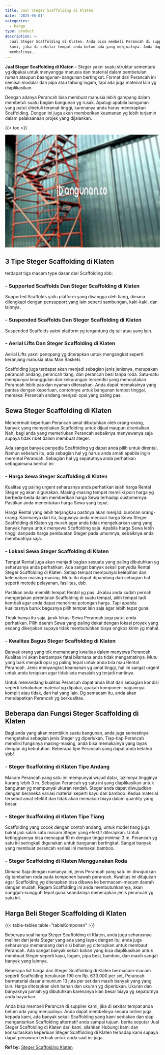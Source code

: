 ```yaml
---
title: Jual Steger Scaffolding di Klaten
date: '2025-06-01'
categories:
  - harga
type: product
description: >-
  Jual Steger Scaffolding di Klaten. Anda bisa membeli Perancah di supplier
  kami, jika di sekitar tempat anda belum ada yang menjualnya. Anda dapat
  membelinya...
---
```


**Jual Steger Scaffolding di Klaten** – Steger yakni suatu struktur sementara yg dipakai untuk menyangga manusia dan material dalam pembetulan rumah ataupun baangunan-bangunan bertingkat. Format dari Perancah ini semisal modular dan pipa atau tabung logam, tapi ada juga material lain yg diaplikasikan.

Dengan adanya Perancah bisa membuat manusia lebih gampang dalam membetuli suatu bagian bangunan yg rusak. Apalagi apabila bangunan yang patut dibetuli teramat tinggi, karenanya anda harus menerapkan Scaffolding. Dengan ini juga akan memberikan keamanan yg lebih terjamin dalam pelaksanaan projek yang dijalankan.

{{< toc >}}

![Jual Steger Scaffolding di Klaten](/images/sewa-scaffolding-steger-18.png)

## 3 Tipe Steger Scaffolding di Klaten

terdapat tiga macam type dasar dari Scaffolding sbb:

### \- Supported Scaffolds Dan Steger Scaffolding di Klaten

Supported Scaffolds yaitu platform yang disangga oleh tiang, dimana dilengkapi dengan pensupport yang lain seperti sambungan, kaki-kaki, dan lainnya.

### \- Suspended Scaffolds Dan Steger Scaffolding di Klaten

Suspended Scaffolds yakni platform yg tergantung dg tali atau yang lain.

### \- Aerial Lifts Dan Steger Scaffolding di Klaten

Aerial Lifts yakni penopang yg diterapkan untuk mengangkat seperti keranjang manusia atau Man Baskets

Scaffolding juga terdapat akan menjadi sebagian jenis jenisnya, merupakan perancah andang, perancah tiang, dan perancah besi tanpa roda. Satu-satu mempunyai keunggulan dan kekurangan tersendiri yang menciptakan Perancah lebih pas dan nyaman diterapkan. Anda dapat memakainya yang pantas dengan keperluan, contohnya untuk bangunan tempat tinggal, memakai Perancah andang menjadi opsi yang paling pas.

## Sewa Steger Scaffolding di Klaten

Mencermati keperluan Perancah amat dibutuhkan oleh orang-orang, banyak yang menyediakan Scaffolding untuk dijual maupun direntalkan. Nah, bagi anda yang memerlukan Perancah sebaiknya menyewanya saja supaya tidak ribet dalam membuat steger.

Ada sangat banyak penyedia Scaffolding yg dapat anda pilih untuk dirental. Namun sebelum itu, ada sebagian hal yg harus anda amati apabila ingin merental Perancah. Sebagian hal yg sepatutnya anda perhatikan sebagaimana berikut ini:

### \- Harga Sewa Steger Scaffolding di Klaten

Kualitas yg paling urgent seharusnya anda perhatikan ialah harga Rental Steger yg akan digunakan. Masing-masing tempat memiliki poin harga yg berbeda-beda dalam memberikan harga Sewa terhadap customernya. Pastikan anda menentukan harga Sewa yang tepat.

Harga Rental yang lebih terjangkau pastinya akan menjadi buronan orang-orang. Karenanya dari itu, bagusnya anda mencari harga Sewa Steger Scaffolding di Klaten yg murah agar anda tidak mengeluarkan uang yang banyak hanya untuk menyewa Scaffolding saja. Apabila harga Sewa lebih tinggi daripada harga pembuatan Steger pada umumnya, sebaiknya anda membuatnya saja.

### \- Lokasi Sewa Steger Scaffolding di Klaten

Tempat Rental juga akan menjadi bagian sesuatu yang paling dibutuhkan yg seharusnya anda perhatikan. Ada sangat banyak sekali penyedia Rental Steger Scaffolding di Klaten. Setiap tempat mempunyai kelebihan dan kelemahan masing-masing. Mutu itu dapat dipandang dari sebagian hal seperti metode pelayanan, fasilitas, dsb.

Pastikan anda memilih tempat Rental yg pas. Jikalau anda sudah pernah mengerjakan perentalan Scaffolding di suatu tempat, pilih tempat tadi kembali agar anda dapat menerima potongan harga. Tapi apabila kualitasnya buruk bagusnya pilih tempat lain saja agar lebih tepat guna.

Tidak hanya itu saja, jarak lokasi Sewa Perancah juga patut anda perhatikan. Pilih daerah Sewa yang paling dekat dengan lokasi proyek yang sedang dikerjakan supaya tidak membutuhkan biaya ongkos kirim yg mahal.

### \- Kwalitas Bagus Steger Scaffolding di Klaten

Banyak orang yang tdk memandang kwalitas dalam menyewa Perancah. Kualitas ini akan berdampak fatal bilamana anda tidak mengamatinya. Mutu yang baik menjadi opsi yg paling tepat untuk anda bila mau Rental Perancah. Jenis menyangkut keamanan yg amat tinggi, hal ini sangat urgent untuk anda terapkan agar tidak ada masalah yg terjadi nantinya.

Untuk memandang kualitas Perancah dapat anda lihat dari sebagian kondisi seperti kekokohan material yg dipakai, apakah komponen-bagiannya komplit atau tidak, dan hal yang lain. Dg semacam itu, anda akan mendapatkan Perancah yg berkualitas.

## Beberapa dan Fungsi Steger Scaffolding di Klaten

Bagi anda yang akan membikin suatu bangunan, anda juga semestinya mengetahui sebagian jenis Steger yg diperlukan. Tiap-tiap Perancah memiliki fungsinya masing-masing, anda bisa memakainya yang layak dengan dg kebutuhan. Beberapa tipe Perancah yang dapat anda ketahui sbb!

### \- Steger Scaffolding di Klaten Tipe Andang

Macam Perancah yang satu ini mempunyai wujud datar, lazimnya tingginya kurang lebih 3 m. Sebagian Perancah yg satu ini yang diaplikasikan untuk bangunan yg mempunyai ukuran rendah. Steger anda dapat diwujudkan dengan beraneka variasi material seperti kayu dan bamboo. Kedua material tersebut amat efektif dan tidak akan memakan biaya dalam quantity yang besar.

### \- Steger Scaffolding di Klaten Tipe Tiang

Scaffolding yang cocok dengan contoh andang, untuk model tiang juga bakal jadi salah satu macam Steger yang efektif diterapkan. Untuk ketinggiannya bisa mencapai 10 m dengan tinggi minimal 3 m. Perancah yg satu ini seringkali digunakan untuk bangunan bertingkat. Sangat banyak yang membuat perancah variasi ini memakai bamboo.

### \- Steger Scaffolding di Klaten Menggunakan Roda

Dimana Saja dengan namanya ini, jenis Perancah yang satu ini diwujudkan dg tambahan roda pada komponen bawah perancah. Kwalitas ini ditujukan agar Scaffolding yg diterapkan bisa dibawa ke bermacam-macam daerah dengan mudah. Ragam Scaffolding ini anda membutuhkannya, akan sungguh-sungguh tepat guna seandainya menerapkan jenis perancah yg satu ini.

## Harga Beli Steger Scaffolding di Klaten

{{< table-tables table="tableKomponen" >}}

Beberapa soal harga Steger Scaffolding di Klaten, anda juga seharusnya melihat dari jenis Steger yang ada yang layak dengan itu, anda juga seharusnya memandang dari sisi bahan yg diterapkan untuk membaut Perancah. Ada sangat banyak sekali bahan yang bisa diaplikasikan untuk membuat Steger seperti kayu, logam, pipa besi, bamboo, dan masih sangat banyak yang lainnya.

Beberapa list harga dari Steger Scaffolding di Klaten bermacam-macam seperti Scaffolding berukuran 190 cm Rp. 633.000 per set, Perancah bermaterial dasar almunium 13 juta per set dan masih banyak yang yang lain. Harga ditetapkan oleh bahan dan ukuran yg diperlukan. Ukuran dan banyaknya jumlah yg dibutuhkan karenanya kian besar biaya yg sepatutnya anda bayarkan.

Anda bisa membeli Perancah di supplier kami, jika di sekitar tempat anda belum ada yang menjualnya. Anda dapat membelinya secara online juga kepada kami, ada banyak sekali Scaffolding yang kami sediakan dan siap mengantarkan Scaffolding alternatif anda sampai tujuan. berita seputar Jual Steger Scaffolding di Klaten dari kami, silahkan Hubungi kami dan konsultasikan keperluan Steger Scaffolding di Klaten terhadap kami supaya dapat penawran terbiak untuk anda saat ini juga.

**Ref by:** [Steger Scaffolding Klaten](https://id.wikipedia.org/wiki/Steger)
